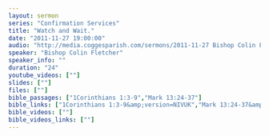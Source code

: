 ```yaml
---
layout: sermon
series: "Confirmation Services"
title: "Watch and Wait."
date: "2011-11-27 19:00:00"
audio: "http://media.coggesparish.com/sermons/2011-11-27 Bishop Colin Fletcher.mp3"
speaker: "Bishop Colin Fletcher"
speaker_info: ""
duration: "24"
youtube_videos: [""]
slides: [""]
files: [""]
bible_passages: ["1Corinthians 1:3-9","Mark 13:24-37"]
bible_links: ["1Corinthians 1:3-9&amp;version=NIVUK","Mark 13:24-37&amp;version=NIVUK"]
bible_videos: [""]
bible_videos_links: [""]
---
```

